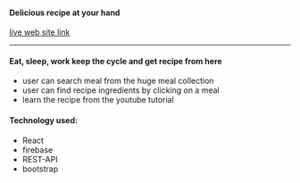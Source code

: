 #### Delicious recipe at your hand
[live web site link](https://muradtheoz.github.io/api-assignment/)

---
#### Eat, sleep, work keep the cycle and get recipe from here
- user can search meal from the huge meal collection
- user can find recipe ingredients by clicking on a meal
- learn the recipe from the youtube tutorial
#### Technology used:
- React
- firebase
- REST-API
- bootstrap

